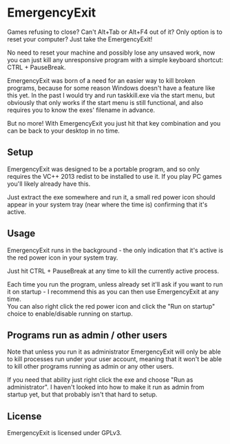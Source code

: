 # EmergencyExit

Games refusing to close? Can't Alt+Tab or Alt+F4 out of it? Only option is to reset your computer? Just take the EmergencyExit!

No need to reset your machine and possibly lose any unsaved work, now you can just kill any unresponsive program with a simple keyboard shortcut: CTRL + PauseBreak.

EmergencyExit was born of a need for an easier way to kill broken programs, because for some reason Windows doesn't have a feature like this yet.
In the past I would try and run taskkill.exe via the start menu, but obviously that only works if the start menu is still functional, and also requires you to know the exes' filename in advance.

But no more! With EmergencyExit you just hit that key combination and you can be back to your desktop in no time.

Setup
---
EmergencyExit was designed to be a portable program, and so only requires the VC++ 2013 redist to be installed to use it. If you play PC games you'll likely already have this.

Just extract the exe somewhere and run it, a small red power icon should appear in your system tray (near where the time is) confirming that it's active.

Usage
---
EmergencyExit runs in the background - the only indication that it's active is the red power icon in your system tray.

Just hit CTRL + PauseBreak at any time to kill the currently active process.

Each time you run the program, unless already set it'll ask if you want to run it on startup - I recommend this as you can then use EmergencyExit at any time.  
You can also right click the red power icon and click the "Run on startup" choice to enable/disable running on startup.

Programs run as admin / other users
---
Note that unless you run it as administrator EmergencyExit will only be able to kill processes run under your user account, meaning that it won't be able to kill other programs running as admin or any other users.

If you need that ability just right click the exe and choose "Run as administrator". I haven't looked into how to make it run as admin from startup yet, but that probably isn't that hard to setup.

License
---
EmergencyExit is licensed under GPLv3.